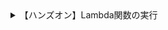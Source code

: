 <details>
  <summary> 
【ハンズオン】Lambda関数の実行
</summary> 

```
import json

def lambda_handler(event, context):
    # イベントから 'key1' の値を取得
    key1_value = event.get('key1', 'No key1 provided')
    
    # レスポンスとして 'key1' の値を返す
    return {
        'statusCode': 200,
        'body': json.dumps({'key1': key1_value})
    }
``` 
</details>